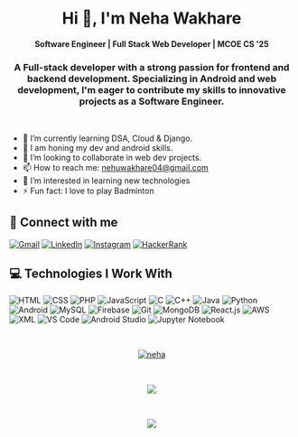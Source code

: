 <h1 align="center">Hi 👋, I'm Neha Wakhare</h1>

<h4 align="center">Software Engineer | Full Stack Web Developer | MCOE CS '25 </h4>
<!--<img src="https://i.ibb.co/JrqtVPd/github-header-image-1-2.png" width="1000" height="300" />-->

<h3 align="center">A Full-stack developer with a strong passion for frontend and backend development. Specializing in Android and web development, I'm eager to contribute my skills to innovative projects as a Software Engineer.</h3>

<br />

- 🌱 I’m currently learning DSA, Cloud & Django.
- 🔭 I am honing my dev and android skills.
- 👯 I’m looking to collaborate in web dev projects.
- 📫 How to reach me: nehuwakhare04@gmail.com
- 👀 I’m interested in learning new technologies
- ⚡ Fun fact: I love to play Badminton

## 🤝 Connect with me

 [![Gmail](https://img.shields.io/badge/Gmail-D14836?style=for-the-badge&logo=gmail&logoColor=white)](mailto:nehawakare04@gmail.com)
 [![LinkedIn](https://img.shields.io/badge/LinkedIn-0077B5?style=for-the-badge&logo=linkedin&logoColor=white)](https://www.linkedin.com/in/neha-wakhare-0093b4225/)
 [![Instagram](https://img.shields.io/badge/Instagram-E4405F?style=for-the-badge&logo=instagram&logoColor=white)](https://www.instagram.com/_nehhh.04_/)
 [![HackerRank](https://img.shields.io/badge/HackerRank-2EC866?style=for-the-badge&logo=hackerrank&logoColor=white)](https://www.hackerrank.com/profile/nehuwakhare04)


## 💻 Technologies I Work With

 ![HTML](https://img.shields.io/badge/HTML-239120?style=for-the-badge&logo=html5&logoColor=white)
 ![CSS](https://img.shields.io/badge/CSS-239120?style=for-the-badge&logo=css3&logoColor=white)
 ![PHP](https://img.shields.io/badge/PHP-777BB4?style=for-the-badge&logo=php&logoColor=white)
 ![JavaScript](https://img.shields.io/badge/JavaScript-F7DF1E?style=for-the-badge&logo=javascript&logoColor=black)
 ![C](https://img.shields.io/badge/C-A8B9CC?style=for-the-badge&logo=c&logoColor=black)
 ![C++](https://img.shields.io/badge/C++-00599C?style=for-the-badge&logo=cplusplus&logoColor=white)
 ![Java](https://img.shields.io/badge/Java-007396?style=for-the-badge&logo=java&logoColor=white)
![Python](https://img.shields.io/badge/Python-3776AB?style=for-the-badge&logo=python&logoColor=white)
![Android](https://img.shields.io/badge/Android-3DDC84?style=for-the-badge&logo=android&logoColor=white)
 ![MySQL](https://img.shields.io/badge/MySQL-4479A1?style=for-the-badge&logo=mysql&logoColor=white)
 ![Firebase](https://img.shields.io/badge/Firebase-FFCA28?style=for-the-badge&logo=firebase&logoColor=black)
 ![Git](https://img.shields.io/badge/Git-F05032?style=for-the-badge&logo=git&logoColor=white)
 ![MongoDB](https://img.shields.io/badge/MongoDB-47A248?style=for-the-badge&logo=mongodb&logoColor=white)
 ![React.js](https://img.shields.io/badge/React-61DAFB?style=for-the-badge&logo=react&logoColor=white)
 ![AWS](https://img.shields.io/badge/AWS-232F3E?style=for-the-badge&logo=amazonaws&logoColor=white)
![XML](https://img.shields.io/badge/XML-00599C?style=for-the-badge&logo=xml&logoColor=white&label=%20&logoWidth=40)
![VS Code](https://img.shields.io/badge/VS_Code-007ACC?style=for-the-badge&logo=visualstudiocode&logoColor=white&label=%20&logoWidth=40)
 ![Android Studio](https://img.shields.io/badge/Android_Studio-3DDC84?style=for-the-badge&logo=androidstudio&logoColor=white&label=%20&logoWidth=40)
 ![Jupyter Notebook](https://img.shields.io/badge/Jupyter_Notebook-F37626?style=for-the-badge&logo=jupyter&logoColor=white&label=%20&logoWidth=40)
 

<br />
<p align="center"> <a href="https://github.com/ryo-ma/github-profile-trophy"><img src="https://github-profile-trophy.vercel.app/?username=NehaW4&title=Commit,Repo,Followers,Stars&row=1&column=4&theme=darkhub&margin-w=15" alt="neha" /></a> </p>

<!---
<br/>
<p align="center"> 

   <img align="center" src="https://github-readme-stats.vercel.app/api?username=NehaW4&show_icons=true&theme=aura"/>
</p>
--->

<br/>

<p align="center"> 
   <img align="center" src="https://github-readme-streak-stats.herokuapp.com?user=NehaW4&theme=highcontrast"/>
</p>

<br/>

<p align="center"> 
   <img align="center" src="https://github-readme-stats.vercel.app/api/top-langs/?username=NehaW4&layout=compact&theme=aura"/>
</p>

<br/>




<!---
<br />
<p align="left"> <img src="https://komarev.com/ghpvc/?username=NehaW4&label=Profile%20views&color=0e75b6&style=flat" alt="Neha-4" /> </p>
-->

